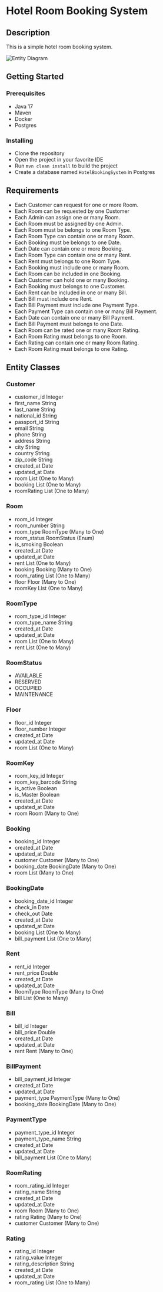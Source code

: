 # Hotel Room Booking System

## Description

This is a simple hotel room booking system.

![Entity Diagram](./diagram.png)

## Getting Started

### Prerequisites

* Java 17
* Maven
* Docker
* Postgres

### Installing

* Clone the repository
* Open the project in your favorite IDE
* Run `mvn clean install` to build the project
* Create a database named `HotelBookingSystem` in Postgres

## Requirements

* Each Customer can request for one or more Room.
* Each Room can be requested by one Customer
* Each Admin can assign one or many Room.
* Each Room must be assigned by one Admin.
* Each Room must be belongs to one Room Type.
* Each Room Type can contain one or many Room.
* Each Booking must be belongs to one Date.
* Each Date can contain one or more Booking.
* Each Room Type can contain one or many Rent.
* Each Rent must belongs to one Room Type.
* Each Booking must include one or many Room.
* Each Room can be included in one Booking.
* Each Customer can hold one or many Booking.
* Each Booking must belongs to one Customer.
* Each Rent can be included in one or many Bill.
* Each Bill must include one Rent.
* Each Bill Payment must include one Payment Type.
* Each Payment Type can contain one or many Bill Payment.
* Each Date can contain one or many Bill Payment.
* Each Bill Payment must belongs to one Date.
* Each Room can be rated one or many Room Rating.
* Each Room Rating must belongs to one Room.
* Each Rating can contain one or many Room Rating.
* Each Room Rating must belongs to one Rating.

## Entity Classes

### Customer

- customer_id Integer
- first_name String
- last_name String
- national_id String
- passport_id String
- email String
- phone String
- address String
- city String
- country String
- zip_code String
- created_at Date
- updated_at Date
- room List<Room> (One to Many)
- booking List<Booking> (One to Many)
- roomRating List<RoomRating> (One to Many)

### Room

- room_id Integer
- room_number String
- room_type RoomType (Many to One)
- room_status RoomStatus (Enum)
- is_smoking Boolean
- created_at Date
- updated_at Date
- rent List<Rent> (One to Many)
- booking Booking (Many to One)
- room_rating List<RoomRating> (One to Many)
- floor Floor (Many to One)
- roomKey List<RoomKey> (One to Many)

### RoomType

- room_type_id Integer
- room_type_name String
- created_at Date
- updated_at Date
- room List<Room> (One to Many)
- rent List<Rent> (One to Many)

### RoomStatus

- AVAILABLE
- RESERVED
- OCCUPIED
- MAINTENANCE

### Floor

- floor_id Integer
- floor_number Integer
- created_at Date
- updated_at Date
- room List<Room> (One to Many)

### RoomKey

- room_key_id Integer
- room_key_barcode String
- is_active Boolean
- is_Master Boolean
- created_at Date
- updated_at Date
- room Room (Many to One)

### Booking

- booking_id Integer
- created_at Date
- updated_at Date
- customer Customer (Many to One)
- booking_date BookingDate (Many to One)
- room List<Room> (Many to One)

### BookingDate

- booking_date_id Integer
- check_in Date
- check_out Date
- created_at Date
- updated_at Date
- booking List<Booking> (One to Many)
- bill_payment List<BillPayment> (One to Many)

### Rent

- rent_id Integer
- rent_price Double
- created_at Date
- updated_at Date
- RoomType RoomType (Many to One)
- bill List<Bill> (One to Many)

### Bill

- bill_id Integer
- bill_price Double
- created_at Date
- updated_at Date
- rent Rent (Many to One)

### BillPayment

- bill_payment_id Integer
- created_at Date
- updated_at Date
- payment_type PaymentType (Many to One)
- booking_date BookingDate (Many to One)

### PaymentType

- payment_type_id Integer
- payment_type_name String
- created_at Date
- updated_at Date
- bill_payment List<BillPayment> (One to Many)

### RoomRating

- room_rating_id Integer
- rating_name String
- created_at Date
- updated_at Date
- room Room (Many to One)
- rating Rating (Many to One)
- customer Customer (Many to One)

### Rating

- rating_id Integer
- rating_value Integer
- rating_description String
- created_at Date
- updated_at Date
- room_rating List<RoomRating> (One to Many)
